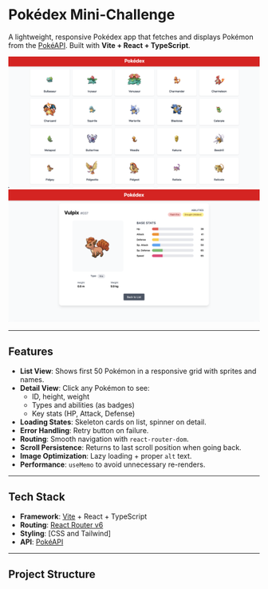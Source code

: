 # Pokédex Mini-Challenge

A lightweight, responsive Pokédex app that fetches and displays Pokémon from the [PokéAPI](https://pokeapi.co/). Built with **Vite + React + TypeScript**.

![Pokédex Demo](./src/assets/pokimon.png)
![Pokédex Demo](./src/assets/details.png)

---

## Features

- **List View**: Shows first 50 Pokémon in a responsive grid with sprites and names.
- **Detail View**: Click any Pokémon to see:
  - ID, height, weight
  - Types and abilities (as badges)
  - Key stats (HP, Attack, Defense)
- **Loading States**: Skeleton cards on list, spinner on detail.
- **Error Handling**: Retry button on failure.
- **Routing**: Smooth navigation with `react-router-dom`.
- **Scroll Persistence**: Returns to last scroll position when going back.
- **Image Optimization**: Lazy loading + proper `alt` text.
- **Performance**: `useMemo` to avoid unnecessary re-renders.

---

## Tech Stack

- **Framework**: [Vite](https://vitejs.dev/) + React + TypeScript
- **Routing**: [React Router v6](https://reactrouter.com/)
- **Styling**: [CSS and Tailwind]
- **API**: [PokéAPI](https://pokeapi.co/)

---

## Project Structure
